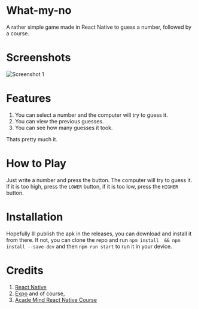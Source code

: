 # What-my-no

A rather simple game made in React Native to guess a number, followed by a course.

# Screenshots

![Screenshot 1](./screenshots/presentation.png)

# Features

1. You can select a number and the computer will try to guess it.
2. You can view the previous guesses.
3. You can see how many guesses it took.

Thats pretty much it.

# How to Play

Just write a number and press the button. The computer will try to guess it. If it is too high, press the `LOWER` button, if it is too low, press the `HIGHER` button.

# Installation

Hopefully Ill publish the apk in the releases, you can download and install it from there. If not, you can clone the repo and run `npm install  && npm install --save-dev` and then `npm run start` to run it in your device.

# Credits

1. [React Native](https://reactnative.dev/)
2. [Expo](https://expo.dev/) and of course,
3. [Acade Mind React Native Course](https://pro.academind.com/p/react-native-the-practical-guide-2022-new)
